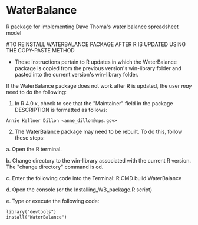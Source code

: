 # WaterBalance
R package for implementing Dave Thoma's water balance spreadsheet model


#TO REINSTALL WATERBALANCE PACKAGE AFTER R IS UPDATED USING THE COPY-PASTE METHOD

* These instructions pertain to R updates in which the WaterBalance package is copied from 
the previous version's win-library folder and pasted into the current version's win-library folder.

If the WaterBalance package does not work after R is updated, the user *may* need to do the following:

1. In R 4.0.x, check to see that the "Maintainer" field in the package DESCRIPTION is formatted as follows:

```Annie Kellner Dillon <anne_dillon@nps.gov>```

2. The WaterBalance package may need to be rebuilt. To do this, follow these steps:

a. Open the R terminal.

b. Change directory to the win-library associated with the current R version. 
The "change directory" command is cd.

c. Enter the following code into the Terminal: R CMD build WaterBalance

d. Open the console (or the Installing_WB_package.R script)

e. Type or execute the following code: 
```
library("devtools")
install("WaterBalance")
```

